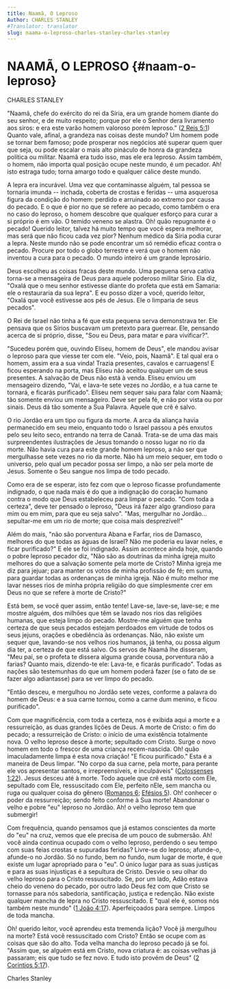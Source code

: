 ```yaml
---
title: Naamã, O Leproso
Author: CHARLES STANLEY
#Translator: translator
slug: naama-o-leproso-charles-stanley-charles-stanley
---
```


# NAAMÃ, O LEPROSO {#naam-o-leproso}

CHARLES STANLEY

&quot;Naamã, chefe do exército do rei da Síria, era um grande homem diante do seu senhor, e de muito respeito; porque por ele o Senhor dera livramento aos siros: e era este varão homem valoroso porém leproso.&quot; ([2 Reis 5:1](http://mysword.info/b?r=2Ki_5:1)) Quanto vale, afinal, a grandeza nas coisas deste mundo? Um homem pode se tornar bem famoso; pode prosperar nos negócios até superar quem quer que seja, ou pode escalar o mais alto pináculo de honra da grandeza política ou militar. Naamã era tudo isso, mas ele era leproso. Assim também, o homem, não importa qual posição ocupe neste mundo, é um pecador. Ah! isto estraga tudo; torna amargo todo e qualquer cálice deste mundo.

A lepra era incurável. Uma vez que contaminasse alguém, tal pessoa se tornaria imunda -- inchada, coberta de crostas e feridas -- uma asquerosa figura da condição do homem: perdido e arruinado ao extremo por causa do pecado. E o que é pior no que se refere ao pecado, como também o era no caso do leproso, o homem descobre que qualquer esforço para curar a si próprio é em vão. O temido veneno se alastra. Oh! quão repugnante é o pecado! Querido leitor, talvez há muito tempo que você espera melhorar, mas será que não ficou cada vez pior? Nenhum médico da Síria podia curar a lepra. Neste mundo não se pode encontrar um só remédio eficaz contra o pecado. Procure por todo o globo terrestre e verá que o homem não inventou a cura para o pecado. O mundo inteiro é um grande leprosário.

Deus escolheu as coisas fracas deste mundo. Uma pequena serva cativa torna-se a mensageira de Deus para aquele poderoso militar Sírio. Ela diz, &quot;Oxalá que o meu senhor estivesse diante do profeta que está em Samaria: ele o restauraria da sua lepra&quot;. E eu posso dizer a você, querido leitor, &quot;Oxalá que você estivesse aos pés de Jesus. Ele o limparia de seus pecados&quot;.

O Rei de Israel não tinha a fé que esta pequena serva demonstrava ter. Ele pensava que os Sírios buscavam um pretexto para guerrear. Ele, pensando acerca de si próprio, disse, &quot;Sou eu Deus, para matar e para vivificar?&quot;.

&quot;Sucedeu porém que, ouvindo Eliseu, homem de Deus&quot;, ele mandou avisar o leproso para que viesse ter com ele. &quot;Veio, pois, Naamã&quot;. E tal qual era o homem, assim era a sua vinda! Trazia presentes, cavalos e carruagens! E ficou esperando na porta, mas Eliseu não aceitou qualquer um de seus presentes. A salvação de Deus não está à venda. Eliseu enviou um mensageiro dizendo, &quot;Vai, e lava-te sete vezes no Jordão, e a tua carne te tornará, e ficarás purificado&quot;. Eliseu nem sequer saiu para falar com Naamã; tão somente enviou um mensageiro. Deve ser pela fé, e não por vista ou por sinais. Deus dá tão somente a Sua Palavra. Aquele que crê é salvo.

O rio Jordão era um tipo ou figura da morte. A arca da aliança havia permanecido em seu meio, enquanto todo o Israel passou a pés enxutos pelo seu leito seco, entrando na terra de Canaã. Trata-se de uma das mais surpreendentes ilustrações de Jesus tomando o nosso lugar no rio da morte. Não havia cura para este grande homem leproso, a não ser que mergulhasse sete vezes no rio da morte. Não há um meio sequer, em todo o universo, pelo qual um pecador possa ser limpo, a não ser pela morte de Jesus. Somente o Seu sangue nos limpa de todo pecado.

Como era de se esperar, isto fez com que o leproso ficasse profundamente indignado, o que nada mais é do que a indignação do coração humano contra o modo que Deus estabeleceu para limpar o pecado. &quot;Com toda a certeza&quot;, deve ter pensado o leproso, &quot;Deus irá fazer algo grandioso para mim ou em mim, para que eu seja salvo&quot;. &quot;Mas, mergulhar no Jordão... sepultar-me em um rio de morte; que coisa mais desprezível!&quot;

Além do mais, &quot;não são porventura Abana e Farfar, rios de Damasco, melhores do que todas as águas de Israel? Não me poderia eu lavar neles, e ficar purificado?&quot; E ele se foi indignado. Assim acontece ainda hoje, quando o pobre leproso pecador diz, &quot;Não são as doutrinas da minha igreja muito melhores do que a salvação somente pela morte de Cristo? Minha igreja me diz para jejuar; para manter os votos de minha profissão de fé; em suma, para guardar todas as ordenanças de minha igreja. Não é muito melhor me lavar nesses rios de minha própria religião do que simplesmente crer em Deus no que se refere à morte de Cristo?&quot;

Está bem, se você quer assim, então tente! Lave-se, lave-se, lave-se; e me mostre alguém, dos milhões que têm se lavado nos rios das religiões humanas, que esteja limpo do pecado. Mostre-me alguém que tenha certeza de que seus pecados estejam perdoados em virtude de todos os seus jejuns, orações e obediência às ordenanças. Não, não existe um sequer que, lavando-se nos velhos rios humanos, já tenha, ou possa algum dia ter, a certeza de que está salvo. Os servos de Naamã lhe disseram, &quot;Meu pai, se o profeta te dissera alguma grande cousa, porventura não a farias? Quanto mais, dizendo-te ele: Lava-te, e ficarás purificado&quot;. Todas as nações são testemunhas do que um homem poderá fazer (se o fato de se fazer algo adiantasse) para se ver limpo do pecado.

&quot;Então desceu, e mergulhou no Jordão sete vezes, conforme a palavra do homem de Deus: e a sua carne tornou, como a carne dum menino, e ficou purificado&quot;.

Com que magnificência, com toda a certeza, nos é exibida aqui a morte e a ressurreição, as duas grandes lições de Deus. A morte de Cristo: o fim do pecado; a ressurreição de Cristo: o início de uma existência totalmente nova. O velho leproso desce à morte; sepultado com Cristo. Surge o novo homem em todo o frescor de uma criança recém-nascida. Oh! quão imaculadamente limpa é esta nova criação! &quot;E ficou purificado.&quot; Esta é a maneira de Deus limpar. &quot;No corpo da sua carne, pela morte, para perante ele vos apresentar santos, e irrepreensíveis, e inculpáveis&quot; ([Colossenses 1:22](http://mysword.info/b?r=col_1:22)). Jesus desceu até à morte. Todo aquele que crê está morto com Ele, sepultado com Ele, ressuscitado com Ele, perfeito nEle, sem mancha ou ruga ou qualquer coisa do gênero ([Romanos 6](http://mysword.info/b?r=Rom_6); [Efésios 5](http://mysword.info/b?r=Eph_5)). Oh! conhecer o poder da ressurreição; sendo feito conforme à Sua morte! Abandonar o velho e pobre &quot;eu&quot; leproso no Jordão. Ah! o velho leproso tem que submergir!

Com frequência, quando pensamos que já estamos conscientes da morte do &quot;eu&quot; na cruz, vemos que ele precisa de um pouco de submersão. Ah! você ainda continua ocupado com o velho leproso, perdendo o seu tempo com suas feias crostas e supuradas feridas? Livre-se do leproso; afunde-o, afunde-o no Jordão. Só no fundo, bem no fundo, num lugar de morte, é que existe um lugar apropriado para o &quot;eu&quot;. O único lugar para as suas justiças e para as suas injustiças é a sepultura de Cristo. Desvie o seu olhar do velho leproso para o Cristo ressuscitado. Se, por um lado, Adão estava cheio do veneno do pecado, por outro lado Deus fez com que Cristo se tornasse para nós sabedoria, santificação, justiça e redenção. Não existe qualquer mancha de lepra no Cristo ressuscitado. E &quot;qual ele é, somos nós também neste mundo&quot; ([1 João 4:17](http://mysword.info/b?r=1Jo_4:17)). Aperfeiçoados para sempre. Limpos de toda mancha.

Oh! querido leitor, você aprendeu esta tremenda lição? Você já mergulhou na morte? Está você ressuscitado com Cristo? Então se ocupe com as coisas que são do alto. Toda velha mancha do leproso pecado já se foi. &quot;Assim que, se alguém está em Cristo, nova criatura é: as coisas velhas já passaram; eis que tudo se fez novo. E tudo isto provém de Deus&quot; ([2 Coríntios 5:17](http://mysword.info/b?r=2Co_5:17)).

Charles Stanley